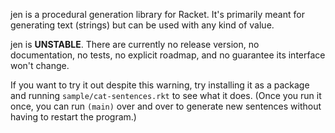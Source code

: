 jen is a procedural generation library for Racket. It's primarily meant for generating text (strings) but can be used with any kind of value.

jen is **UNSTABLE**. There are currently no release version, no documentation, no tests, no explicit roadmap, and no guarantee its interface won't change.

If you want to try it out despite this warning, try installing it as a package and running `sample/cat-sentences.rkt` to see what it does. (Once you run it once, you can run `(main)` over and over to generate new sentences without having to restart the program.)
